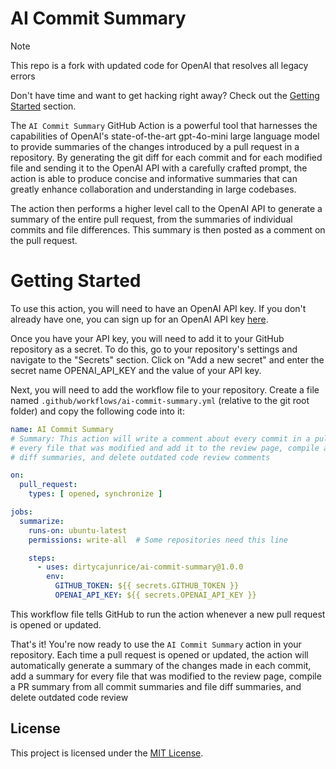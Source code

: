 # AI Commit Summary

> [!NOTE]
> This repo is a fork with updated code for OpenAI that resolves all legacy errors


Don't have time and want to get hacking right away? Check out the [Getting Started](#getting-started) section.

The `AI Commit Summary` GitHub Action is a powerful tool that harnesses the capabilities of OpenAI's state-of-the-art
gpt-4o-mini large language model to provide summaries of the changes introduced by a pull request in a repository. By
generating the git diff for each commit and for each modified file and sending it to the OpenAI API with a carefully
crafted prompt, the action is able to produce concise and informative summaries that can greatly enhance collaboration
and understanding in large codebases.

The action then performs a higher level call to the OpenAI API to generate a summary of the entire pull request, from
the summaries of individual commits and file differences. This summary is then posted as a comment on the pull request.

# Getting Started

To use this action, you will need to have an OpenAI API key. If you don't already have one, you can sign up for an
OpenAI API key [here](https://openai.com/index/openai-api/).

Once you have your API key, you will need to add it to your GitHub repository as a secret. To do this, go to your
repository's settings and navigate to the "Secrets" section. Click on "Add a new secret" and enter the secret name
OPENAI_API_KEY and the value of your API key.

Next, you will need to add the workflow file to your repository. Create a file named
`.github/workflows/ai-commit-summary.yml` (relative to the git root folder) and copy the following code into it:

```yaml
name: AI Commit Summary
# Summary: This action will write a comment about every commit in a pull request, as well as generate a summary for
# every file that was modified and add it to the review page, compile a PR summary from all commit summaries and file
# diff summaries, and delete outdated code review comments

on:
  pull_request:
    types: [ opened, synchronize ]

jobs:
  summarize:
    runs-on: ubuntu-latest
    permissions: write-all  # Some repositories need this line

    steps:
      - uses: dirtycajunrice/ai-commit-summary@1.0.0
        env:
          GITHUB_TOKEN: ${{ secrets.GITHUB_TOKEN }}
          OPENAI_API_KEY: ${{ secrets.OPENAI_API_KEY }}
```

This workflow file tells GitHub to run the action whenever a new pull request is opened or updated.

That's it! You're now ready to use the `AI Commit Summary` action in your repository. Each time a pull request is opened
or updated, the action will automatically generate a summary of the changes made in each commit, add a summary for every
file that was modified to the review page, compile a PR summary from all commit summaries and file diff summaries, and
delete outdated code review

## License

This project is licensed under the [MIT License](./LICENSE).
